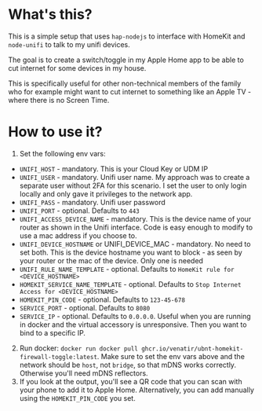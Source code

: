 # What's this?

This is a simple setup that uses `hap-nodejs` to interface with HomeKit and `node-unifi` to talk to my unifi devices.

The goal is to create a switch/toggle in my Apple Home app to be able to cut internet for some devices in my house.

This is specifically useful for other non-technical members of the family who for example might want to cut internet to something like an Apple TV - where there is no Screen Time.


# How to use it?

1. Set the following env vars:
  - `UNIFI_HOST` - mandatory. This is your Cloud Key or UDM IP
  - `UNIFI_USER` - mandatory. Unifi user name. My approach was to create a separate user without 2FA for this scenario. I set the user to only login locally and only gave it privileges to the network app.
  - `UNIFI_PASS` - mandatory. Unifi user password
  - `UNIFI_PORT` - optional. Defaults to `443`
  - `UNIFI_ACCESS_DEVICE_NAME` - mandatory. This is the device name of your router as shown in the Unifi interface. Code is easy enough to modify to use a mac address if you choose to.
  - `UNIFI_DEVICE_HOSTNAME` or UNIFI_DEVICE_MAC - mandatory. No need to set both. This is the device hostname you want to block - as seen by your router or the mac of the device. Only one is needed
  - `UNIFI_RULE_NAME_TEMPLATE` - optional. Defaults to `HomeKit rule for <DEVICE_HOSTNAME>`
  - `HOMEKIT_SERVICE_NAME_TEMPLATE` - optional. Defaults to `Stop Internet Access for <DEVICE_HOSTNAME>`
  - `HOMEKIT_PIN_CODE` - optional. Defaults to `123-45-678`
  - `SERVICE_PORT` - optional. Defaults to `8080`
  - `SERVICE_IP` - optional. Defaults to `0.0.0.0`. Useful when you are running in docker and the virtual accessory is unresponsive. Then you want to bind to a specific IP.
2. Run docker: `docker run docker pull ghcr.io/venatir/ubnt-homekit-firewall-toggle:latest`. Make sure to set the env vars above and the network should be `host`, not `bridge`, so that mDNS works correctly. Otherwise you'll need mDNS reflectors.
3. If you look at the output, you'll see a QR code that you can scan with your phone to add it to Apple Home. Alternatively, you can add manually using the `HOMEKIT_PIN_CODE` you set.
